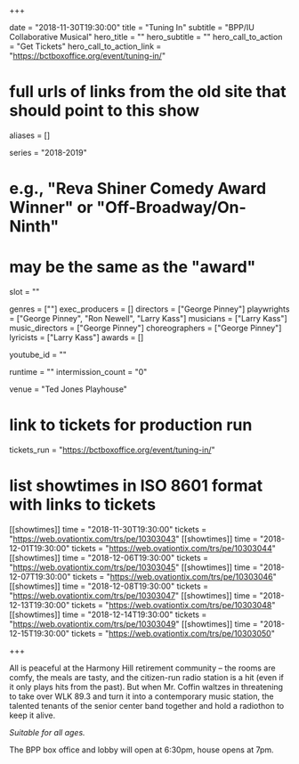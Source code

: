 +++

date = "2018-11-30T19:30:00"
title = "Tuning In"
subtitle = "BPP/IU Collaborative Musical"
hero_title = ""
hero_subtitle = ""
hero_call_to_action = "Get Tickets"
hero_call_to_action_link = "https://bctboxoffice.org/event/tuning-in/"

# full urls of links from the old site that should point to this show
aliases = []

series = "2018-2019"
# e.g., "Reva Shiner Comedy Award Winner" or "Off-Broadway/On-Ninth"
# may be the same as the "award"
slot = ""

genres = [""]
exec_producers = []
directors = ["George Pinney"]
playwrights = ["George Pinney", "Ron Newell", "Larry Kass"]
musicians = ["Larry Kass"]
music_directors = ["George Pinney"]
choreographers = ["George Pinney"]
lyricists = ["Larry Kass"]
awards = []

youtube_id = ""

runtime = ""
intermission_count = "0"

venue = "Ted Jones Playhouse"

# link to tickets for production run
tickets_run = "https://bctboxoffice.org/event/tuning-in/"

# list showtimes in ISO 8601 format with links to tickets
[[showtimes]]
    time = "2018-11-30T19:30:00"
    tickets = "https://web.ovationtix.com/trs/pe/10303043"
[[showtimes]]
    time = "2018-12-01T19:30:00"
    tickets = "https://web.ovationtix.com/trs/pe/10303044"
[[showtimes]]
    time = "2018-12-06T19:30:00"
    tickets = "https://web.ovationtix.com/trs/pe/10303045"
[[showtimes]]
    time = "2018-12-07T19:30:00"
    tickets = "https://web.ovationtix.com/trs/pe/10303046"
[[showtimes]]
    time = "2018-12-08T19:30:00"
    tickets = "https://web.ovationtix.com/trs/pe/10303047"
[[showtimes]]
    time = "2018-12-13T19:30:00"
    tickets = "https://web.ovationtix.com/trs/pe/10303048"
[[showtimes]]
    time = "2018-12-14T19:30:00"
    tickets = "https://web.ovationtix.com/trs/pe/10303049"
[[showtimes]]
    time = "2018-12-15T19:30:00"
    tickets = "https://web.ovationtix.com/trs/pe/10303050"

+++

All is peaceful at the Harmony Hill retirement community – the rooms are comfy, the meals are tasty, and the citizen-run radio station is a hit (even if it only plays hits from the past). But when Mr. Coffin waltzes in threatening to take over WLK 89.3 and turn it into a contemporary music station, the talented tenants of the senior center band together and hold a radiothon to keep it alive.

*Suitable for all ages.*

The BPP box office and lobby will open at 6:30pm, house opens at 7pm.
